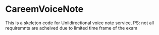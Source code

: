# CareemVoiceNote

This is a skeleton code for Uniidirectional voice note service, 
PS: not all requiremnts are acheived due to limited time frame of the exam
